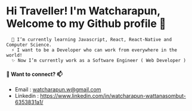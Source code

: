 # Hi Traveller! I'm Watcharapun, Welcome to my Github profile 👋

      🌱 I’m currently learning Javascript, React, React-Native and Computer Science. 
      ⚡ I want to be a Developer who can work from everywhere in the world!
      ✨ Now I’m currently work as a Software Engineer ( Web Developer )

#### 💬 Want to connect? 📫
* Email : watcharapun.w@gmail.com
* Linkedin : https://www.linkedin.com/in/watcharapun-wattanasombut-6353831a1/
<!--
**BellEraDev/BellEraDev** is a ✨ _special_ ✨ repository because its `README.md` (this file) appears on your GitHub profile.

Here are some ideas to get you started:

- 🔭 I’m currently working on ...
- 🌱 I’m currently learning ...
- 👯 I’m looking to collaborate on ...
- 🤔 I’m looking for help with ...
- 💬 Ask me about ...
- 📫 How to reach me: ...
- 😄 Pronouns: ...
- ⚡ Fun fact: ...
-->
